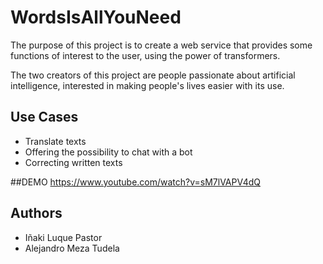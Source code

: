 # WordsIsAllYouNeed

The purpose of this project is to create a web service that provides some functions of interest to the user, using the power of transformers.

The two creators of this project are people passionate about artificial intelligence, interested in making people's lives easier with its use.

## Use Cases

- Translate texts
- Offering the possibility to chat with a bot
- Correcting written texts

##DEMO
https://www.youtube.com/watch?v=sM7lVAPV4dQ


## Authors

- Iñaki Luque Pastor
- Alejandro Meza Tudela
